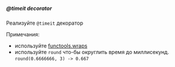 ##### @timeit decorator


Реализуйте `@timeit` декоратор

Примечания:
 * используйте [functools.wraps](https://docs.python.org/2/library/functools.html#functools.wraps)
 * используйте `round` что-бы округлить время до миллисекунд. <br>`round(0.6666666, 3) -> 0.667`
 

